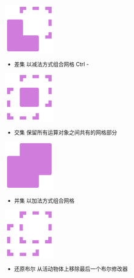 ![差集](./res/差集.png ':size=128x128')

+ 差集
  以减法方式组合网格  Ctrl -

![交集](./res/交集.png ':size=128x128')

+ 交集
  保留所有运算对象之间共有的网格部分

![并集](./res/并集.png ':size=128x128')

+ 并集
  以加法方式组合网格

![还原布尔](./res/还原布尔.png ':size=128x128')

+ 还原布尔
  从活动物体上移除最后一个布尔修改器

